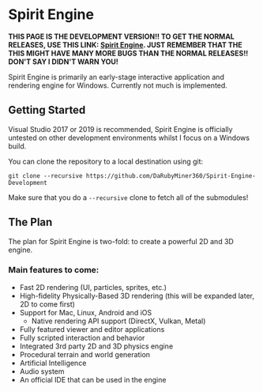 # Spirit Engine

**THIS PAGE IS THE DEVELOPMENT VERSION!!
TO GET THE NORMAL RELEASES, USE THIS LINK:
[Spirit Engine](https://github.com/DaRubyMiner360/Spirit-Engine).
JUST REMEMBER THAT THE THIS MIGHT HAVE MANY MORE BUGS THAN THE NORMAL RELEASES!!
DON'T SAY I DIDN'T WARN YOU!**

<!--- ![Hazel](/Resources/Branding/Hazel_Logo_Text_Light_Square.png?raw=true "Hazel") -->

Spirit Engine is primarily an early-stage interactive application and rendering engine for Windows. Currently not much is implemented.

## Getting Started
Visual Studio 2017 or 2019 is recommended, Spirit Engine is officially untested on other development environments whilst I focus on a Windows build.

You can clone the repository to a local destination using git:

`git clone --recursive https://github.com/DaRubyMiner360/Spirit-Engine-Development`

Make sure that you do a `--recursive` clone to fetch all of the submodules!

## The Plan
The plan for Spirit Engine is two-fold: to create a powerful 2D and 3D engine.

### Main features to come:
- Fast 2D rendering (UI, particles, sprites, etc.)
- High-fidelity Physically-Based 3D rendering (this will be expanded later, 2D to come first)
- Support for Mac, Linux, Android and iOS
    - Native rendering API support (DirectX, Vulkan, Metal)
- Fully featured viewer and editor applications
- Fully scripted interaction and behavior
- Integrated 3rd party 2D and 3D physics engine
- Procedural terrain and world generation
- Artificial Intelligence
- Audio system
- An official IDE that can be used in the engine
